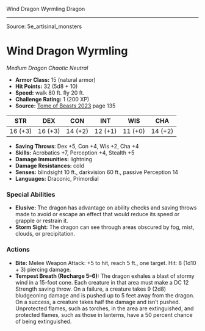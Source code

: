 <MonsterName/>Wind Dragon Wyrmling</MonsterName>
<CreatureType/>Dragon</CreatureType>



---

Source: 5e_artisinal_monsters

# Wind Dragon Wyrmling

*Medium* *Dragon* *Chaotic Neutral*

- **Armor Class:** 15 (natural armor)
- **Hit Points:** 32 (5d8 + 10)
- **Speed:** walk 80 ft. fly 20 ft.
- **Challenge Rating:** 1 (200 XP)
- **Source:** [Tome of Beasts 2023](https://koboldpress.com/kpstore/product/tome-of-beasts-1-2023-edition/) page 135

| STR | DEX | CON | INT | WIS | CHA |
| --- | --- | --- | --- | --- | --- |
| 16 (+3) | 16 (+3) | 14 (+2) | 12 (+1) | 11 (+0) | 14 (+2) |

- **Saving Throws**: Dex +5, Con +4, Wis +2, Cha +4
- **Skills:** Acrobatics +7, Perception +4, Stealth +5
- **Damage Immunities:** lightning
- **Damage Resistances:** cold
- **Senses:** blindsight 10 ft., darkvision 60 ft., passive Perception 14
- **Languages:** Draconic, Primordial

### Special Abilities

- **Elusive:** The dragon has advantage on ability checks and saving throws made to avoid or escape an effect that would reduce its speed or grapple or restrain it.
- **Storm Sight:** The dragon can see through areas obscured by fog, mist, clouds, or precipitation.

### Actions

- **Bite:** Melee Weapon Attack: +5 to hit, reach 5 ft., one target. Hit: 8 (1d10 + 3) piercing damage.
- **Tempest Breath (Recharge 5–6):** The dragon exhales a blast of stormy wind in a 15-foot cone. Each creature in that area must make a DC 12 Strength saving throw. On a failure, a creature takes 9 (2d8) bludgeoning damage and is pushed up to 5 feet away from the dragon. On a success, a creature takes half the damage and isn’t pushed. Unprotected flames, such as torches, in the area are extinguished, and protected flames, such as those in lanterns, have a 50 percent chance of being extinguished.


